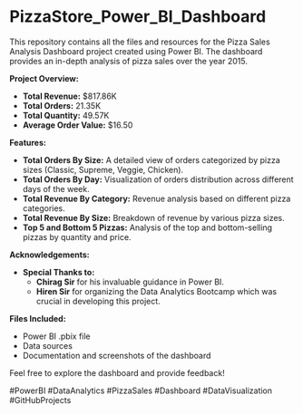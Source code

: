 # PizzaStore_Power_BI_Dashboard


This repository contains all the files and resources for the Pizza Sales Analysis Dashboard project created using Power BI. The dashboard provides an in-depth analysis of pizza sales over the year 2015. 

**Project Overview:**

- **Total Revenue:** $817.86K
- **Total Orders:** 21.35K
- **Total Quantity:** 49.57K
- **Average Order Value:** $16.50

**Features:**

- **Total Orders By Size:** A detailed view of orders categorized by pizza sizes (Classic, Supreme, Veggie, Chicken).
- **Total Orders By Day:** Visualization of orders distribution across different days of the week.
- **Total Revenue By Category:** Revenue analysis based on different pizza categories.
- **Total Revenue By Size:** Breakdown of revenue by various pizza sizes.
- **Top 5 and Bottom 5 Pizzas:** Analysis of the top and bottom-selling pizzas by quantity and price.

**Acknowledgements:**

- **Special Thanks to:**
  - **Chirag Sir** for his invaluable guidance in Power BI.
  - **Hiren Sir** for organizing the Data Analytics Bootcamp which was crucial in developing this project.

**Files Included:**

- Power BI .pbix file
- Data sources
- Documentation and screenshots of the dashboard

Feel free to explore the dashboard and provide feedback!

#PowerBI #DataAnalytics #PizzaSales #Dashboard #DataVisualization #GitHubProjects

